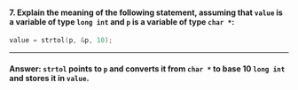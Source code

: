 #### 7. Explain the meaning of the following statement, assuming that `value` is a variable of type `long int` and `p` is a variable of type `char *`:

```c
value = strtol(p, &p, 10);
```

---

#### Answer: `strtol` points to `p` and converts it from `char *` to base 10 `long int` and stores it in `value`.
